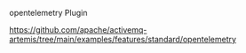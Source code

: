 opentelemetry Plugin

https://github.com/apache/activemq-artemis/tree/main/examples/features/standard/opentelemetry